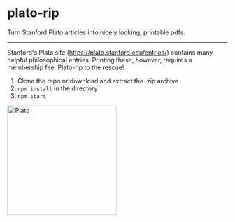 # plato-rip
Turn Stanford Plato articles into nicely looking, printable pdfs.
___
Stanford's Plato site (https://plato.stanford.edu/entries/) contains many helpful philosophical entries. Printing these, however,
requires a membership fee. Plato-rip to the rescue!

1. Clone the repo or download and extract the .zip archive
2. ```npm install``` in the directory
3. ```npm start```

<img alt="Plato" title="Plato" src="https://images.8tracks.com/cover/i/002/852/745/philosophical_gangsta_by_a_star_g-d5ysld5-8769.jpg?rect=0,241,1024,1024&q=98&fm=jpg&fit=max" width="250">

